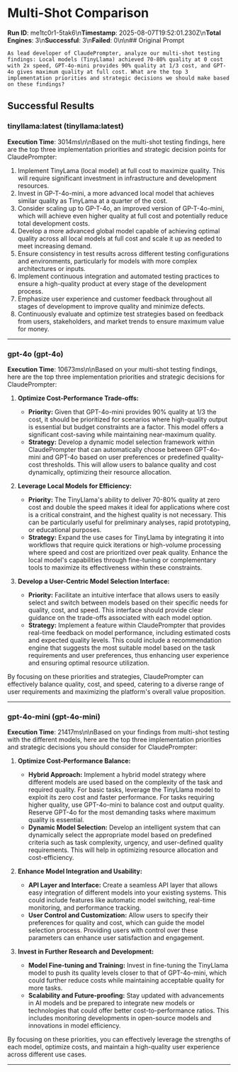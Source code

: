 # Multi-Shot Comparison

**Run ID**: me1tc0r1-5tak6\n**Timestamp**: 2025-08-07T19:52:01.230Z\n**Total Engines**: 3\n**Successful**: 3\n**Failed**: 0\n\n## Original Prompt
```
As lead developer of ClaudePrompter, analyze our multi-shot testing findings: Local models (TinyLlama) achieved 70-80% quality at 0 cost with 2x speed, GPT-4o-mini provides 90% quality at 1/3 cost, and GPT-4o gives maximum quality at full cost. What are the top 3 implementation priorities and strategic decisions we should make based on these findings?
```

## Successful Results

### tinyllama:latest (tinyllama:latest)
**Execution Time**: 3014ms\n\nBased on the multi-shot testing findings, here are the top three implementation priorities and strategic decision points for ClaudePrompter:

1. Implement TinyLama (local model) at full cost to maximize quality. This will require significant investment in infrastructure and development resources.
2. Invest in GP-T-4o-mini, a more advanced local model that achieves similar quality as TinyLama at a quarter of the cost.
3. Consider scaling up to GP-T-4o, an improved version of GP-T-4o-mini, which will achieve even higher quality at full cost and potentially reduce total development costs.
4. Develop a more advanced global model capable of achieving optimal quality across all local models at full cost and scale it up as needed to meet increasing demand.
5. Ensure consistency in test results across different testing configurations and environments, particularly for models with more complex architectures or inputs.
6. Implement continuous integration and automated testing practices to ensure a high-quality product at every stage of the development process.
7. Emphasize user experience and customer feedback throughout all stages of development to improve quality and minimize defects.
8. Continuously evaluate and optimize test strategies based on feedback from users, stakeholders, and market trends to ensure maximum value for money.

---

### gpt-4o (gpt-4o)
**Execution Time**: 10673ms\n\nBased on your multi-shot testing findings, here are the top three implementation priorities and strategic decisions for ClaudePrompter:

1. **Optimize Cost-Performance Trade-offs:**
   - **Priority:** Given that GPT-4o-mini provides 90% quality at 1/3 the cost, it should be prioritized for scenarios where high-quality output is essential but budget constraints are a factor. This model offers a significant cost-saving while maintaining near-maximum quality.
   - **Strategy:** Develop a dynamic model selection framework within ClaudePrompter that can automatically choose between GPT-4o-mini and GPT-4o based on user preferences or predefined quality-cost thresholds. This will allow users to balance quality and cost dynamically, optimizing their resource allocation.

2. **Leverage Local Models for Efficiency:**
   - **Priority:** The TinyLlama's ability to deliver 70-80% quality at zero cost and double the speed makes it ideal for applications where cost is a critical constraint, and the highest quality is not necessary. This can be particularly useful for preliminary analyses, rapid prototyping, or educational purposes.
   - **Strategy:** Expand the use cases for TinyLlama by integrating it into workflows that require quick iterations or high-volume processing where speed and cost are prioritized over peak quality. Enhance the local model's capabilities through fine-tuning or complementary tools to maximize its effectiveness within these constraints.

3. **Develop a User-Centric Model Selection Interface:**
   - **Priority:** Facilitate an intuitive interface that allows users to easily select and switch between models based on their specific needs for quality, cost, and speed. This interface should provide clear guidance on the trade-offs associated with each model option.
   - **Strategy:** Implement a feature within ClaudePrompter that provides real-time feedback on model performance, including estimated costs and expected quality levels. This could include a recommendation engine that suggests the most suitable model based on the task requirements and user preferences, thus enhancing user experience and ensuring optimal resource utilization.

By focusing on these priorities and strategies, ClaudePrompter can effectively balance quality, cost, and speed, catering to a diverse range of user requirements and maximizing the platform's overall value proposition.

---

### gpt-4o-mini (gpt-4o-mini)
**Execution Time**: 21417ms\n\nBased on your findings from multi-shot testing with the different models, here are the top three implementation priorities and strategic decisions you should consider for ClaudePrompter:

1. **Optimize Cost-Performance Balance:**
   - **Hybrid Approach:** Implement a hybrid model strategy where different models are used based on the complexity of the task and required quality. For basic tasks, leverage the TinyLlama model to exploit its zero cost and faster performance. For tasks requiring higher quality, use GPT-4o-mini to balance cost and output quality. Reserve GPT-4o for the most demanding tasks where maximum quality is essential.
   - **Dynamic Model Selection:** Develop an intelligent system that can dynamically select the appropriate model based on predefined criteria such as task complexity, urgency, and user-defined quality requirements. This will help in optimizing resource allocation and cost-efficiency.

2. **Enhance Model Integration and Usability:**
   - **API Layer and Interface:** Create a seamless API layer that allows easy integration of different models into your existing systems. This could include features like automatic model switching, real-time monitoring, and performance tracking.
   - **User Control and Customization:** Allow users to specify their preferences for quality and cost, which can guide the model selection process. Providing users with control over these parameters can enhance user satisfaction and engagement.

3. **Invest in Further Research and Development:**
   - **Model Fine-tuning and Training:** Invest in fine-tuning the TinyLlama model to push its quality levels closer to that of GPT-4o-mini, which could further reduce costs while maintaining acceptable quality for more tasks.
   - **Scalability and Future-proofing:** Stay updated with advancements in AI models and be prepared to integrate new models or technologies that could offer better cost-to-performance ratios. This includes monitoring developments in open-source models and innovations in model efficiency.

By focusing on these priorities, you can effectively leverage the strengths of each model, optimize costs, and maintain a high-quality user experience across different use cases.

---

